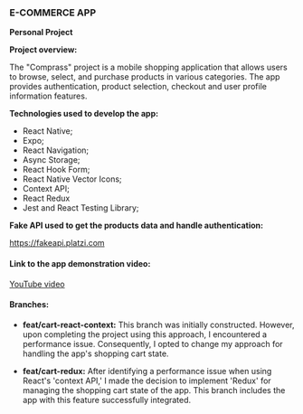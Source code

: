 ### E-COMMERCE APP

**Personal Project**

**Project overview:**

The "Comprass" project is a mobile shopping application that allows users to browse, select, and purchase products in various categories. The app provides authentication, product selection, checkout and user profile information features.

**Technologies used to develop the app:**

- React Native;
- Expo;
- React Navigation;
- Async Storage;
- React Hook Form;
- React Native Vector Icons;
- Context API;
- React Redux
- Jest and React Testing Library;

**Fake API used to get the products data and handle authentication:**

<https://fakeapi.platzi.com>

#### Link to the app demonstration video:

[YouTube video](https://youtu.be/Qd6Q5CPupE0)

#### Branches:

- **feat/cart-react-context:**
  This branch was initially constructed. However, upon completing the project using this approach, I encountered a performance issue. Consequently, I opted to change my approach for handling the app's shopping cart state.

- **feat/cart-redux:**
  After identifying a performance issue when using React's 'context API,' I made the decision to implement 'Redux' for managing the shopping cart state of the app. This branch includes the app with this feature successfully integrated.